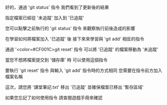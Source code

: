 好的，通過 'git status' 指令
我們看到了更新後的結果

指定檔案已經從 '未追蹤' 加入到 '已追蹤'

您可以點擊之前執行的 'git status' 指令
來觀察執行前後造成的影響

在學習如何將檔案加入 '已追蹤' 後
接下來來學習與 'git add' 相反的指令

通過 '<color=#CF001C>git reset</color>' 指令
可以將 '已追蹤' 的檔案移動為 '未追蹤'

當您不想將檔案提交到 '儲存庫' 時
可以使用這個指令

要執行 'git reset' 指令
與輸入 'git add' 指令時的方式相同
您需要在指令前方加入檔案名稱

這次，請您將 '課堂筆記.txt' 移出 '已追蹤' 
並確保檔案已移出 '暫存區域'

如果您忘記了如何使用指令
請查閱遊戲手冊來確認